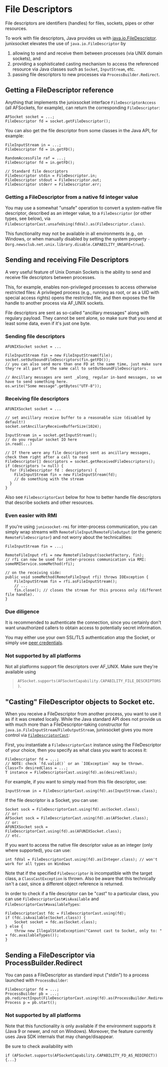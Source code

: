# File Descriptors

File descriptors are identifiers (handles) for files, sockets, pipes or other resources.

To work with file descriptors, Java provides us with [java.io.FileDescriptor](https://docs.oracle.com/javase/8/docs/api/java/io/FileDescriptor.html). junixsocket elevates the use of `java.io.FileDescriptor` by

1. allowing to send and receive them between processes (via UNIX domain sockets), and
2. providing a sophisticated casting mechanism to access the referenced resource via Java classes such as `Socket`, `InputStream`, etc.
3. passing file descriptors to new processes via `ProcessBuilder.Redirect`.

## Getting a FileDescriptor reference

Anything that implements the junixsocket interface `FileDescriptorAccess` (all AFSockets, for example), can return the corresponding `FileDescriptor`:

	AFSocket socket = ...;
	FileDescriptor fd = socket.getFileDescriptor();

You can also get the file descriptor from some classes in the Java API, for example:

	FileInputStream in = ...;
	FileDescriptor fd = in.getFD();

	RandomAccessFile raf = ...;
	FileDescriptor fd = in.getFD();

	// Standard file descriptors
	FileDescriptor stdin = FileDescriptor.in;
	FileDescriptor stdout = FileDescriptor.out;
	FileDescriptor stderr = FileDescriptor.err;

### Getting a FileDescriptor from a native fd integer value

You may use a somewhat "unsafe" operation to convert a system-native file descriptor, described as an integer value, to a `FileDescriptor` (or other types, see below), via `FileDescriptorCast.unsafeUsing(fdVal).as(FileDescriptor.class)`.

This functionality may not be available in all environments (e.g., on Windows, or when manually disabled by setting the system property `-Dorg.newsclub.net.unix.library.disable.CAPABILITY_UNSAFE=true`).

## Sending and receiving File Descriptors

A very useful feature of Unix Domain Sockets is the ability to send and receive file descriptors
between processes.

This, for example, enables non-privileged processes to access otherwise restricted files:
A privileged process (e.g., running as root, or as a UID with special access rights) opens the
restricted file, and then exposes the file handle to another process via AF_UNIX sockets.

File descriptors are sent as so-called "ancillary messages" along with regulary payload.
They cannot be sent alone, so make sure that you send at least some data, even if it's just one byte.

### Sending file descriptors

    AFUNIXSocket socket = ...

    FileInputStream fin = new FileInputStream(file);
    socket.setOutboundFileDescriptors(fin.getFD());
    // you can also send more than one FD at the same time, just make sure they're all part of the same call to setOutboundFileDescriptors. 

    // Ancillary messages are sent _along_ regular in-band messages, so we have to send something here.
    os.write("Some message".getBytes("UTF-8"));

### Receiving file descriptors

    AFUNIXSocket socket = ...

    // set ancillary receive buffer to a reasonable size (disabled by default!)
    socket.setAncillaryReceiveBufferSize(1024);

    InputStream in = socket.getInputStream();
    // do you regular socket IO here
    in.read(...)
    
    // If there were any file descriptors sent as ancillary messages, check them right after a call to read
    FileDescriptor[] descriptors = socket.getReceivedFileDescriptors();
    if (descriptors != null) {
      for (FileDescriptor fd : descriptors) {
        FileInputStream fin = new FileInputStream(fd);
        // do something with the stream
      }
    }
    
Also see `FileDescriptorCast` below for how to better handle file descriptors that describe sockets and other resources.

### Even easier with RMI

If you're using `junixsocket-rmi` for inter-process communication, you can simply wrap streams with
`RemoteFileInput`/`RemoteFileOutput` (or the generic `RemoteFileDescriptor`) and not worry about the
technicalities:

    FileInputStream fin = ...;

    RemoteFileInput rfi = new RemoteFileInput(socketFactory, fin);
    // rfi can now be used for inter-process communication via RMI:
    someRMIService.someMethod(rfi);

    // on the receiving side:
    public void someMethod(RemoteFileInput rfi) throws IOException {
        FileInputStream fin = rfi.asFileInputStream();
        // ...
        fin.close(); // closes the stream for this process only (different file handle).
    } 

### Due diligence
 
 It is recommended to authenticate the connection, since you certainly don't want unauthorized callers
 to obtain access to potentially secret information.
 
 You may either use your own SSL/TLS authentication atop the Socket, or simply use [peer credentials](peercreds.html).

### Not supported by all platforms

 Not all platforms support file descriptors over AF_UNIX. Make sure they're available using
> `AFSocket.supports(AFSocketCapability.CAPABILITY_FILE_DESCRIPTORS)`.

## "Casting" FileDescriptor objects to Socket etc.

When you receive a FileDescriptor from another process, you want to use it as if it was created locally. While the Java standard API does not provide us with much more than a FileDescriptor-taking constructor for `java.io.FileInputStream`/`FileOutputStream`, junixsocket gives you more control via [`FileDescriptorCast`](junixsocket-common/apidocs/org.newsclub.net.unix/org/newsclub/net/unix/FileDescriptorCast.html):

First, you instantiate a `FileDescriptorCast` instance using the FileDescriptor of your choice, then you specify as what class you want to access it:

	FileDescriptor fd = ...;
	// NOTE: check `fd.valid()` or an `IOException` may be thrown.
	Class<T> desiredClass = ...;
	T instance = FileDescriptorCast.using(fd).as(desiredClass);

For example, if you want to simply read from this file descriptor, use:

	InputStream in = FileDescriptorCast.using(fd).as(InputStream.class);

If the file descriptor is a Socket, you can use:

	Socket sock = FileDescriptorCast.using(fd).as(Socket.class);
	// or:
	AFSocket sock = FileDescriptorCast.using(fd).as(AFSocket.class);
	// or:
	AFUNIXSocket sock = FileDescriptorCast.using(fd).as(AFUNIXSocket.class);
	// etc.

If you want to access the native file descriptor value as an integer (only where supported), you can use:

    int fdVal = FileDescriptorCast.using(fd).as(Integer.class); // won't work for all types on Windows

Note that if the specified `FileDescriptor` is incompatible with the target class, a `ClassCastException` is thrown. Also be aware that this technically isn't a cast, since a different object reference is returned.

In order to check if a file descriptor can be "cast" to a particular class, you can use `FileDescriptorCast#isAvailable` and `FileDescriptorCast#availableTypes`:

	FileDescriptorCast fdc = FileDescriptorCast.using(fd);
	if (fdc.isAvailable(Socket.class)) {
		Socket socket = fdc.as(Socket.class);
	} else {
		throw new IllegalStateException("Cannot cast to Socket, only to: " + fdc.availableTypes());
	}

## Sending a FileDescriptor via ProcessBuilder.Redirect

You can pass a FileDescriptor as standard input ("stdin") to a process launched with `ProcessBuilder`:

	FileDescriptor fd = ...;
	ProcessBuilder pb = ...;
	pb.redirectInput(FileDescriptorCast.using(fd).as(ProcessBuilder.Redirect.class));
	Process p = pb.start();

### Not supported by all platforms

Note that this functionality is only available if the environment supports it (Java 9 or newer, and not on Windows). Moreover, the feature currently uses Java SDK internals that may change/disappear.

Be sure to check availability with

	if (AFSocket.supports(AFSocketCapability.CAPABILITY_FD_AS_REDIRECT)) {...}
